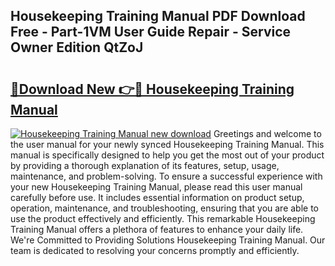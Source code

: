 ## Housekeeping Training Manual PDF Download Free - Part-1VM User Guide Repair - Service Owner Edition QtZoJ

# <h2><a href="http://bc89240.oget.top/?id=Housekeeping+Training+Manual">🔗Download New 👉🔴 Housekeeping Training Manual</a></h2>

[![Housekeeping Training Manual new download](https://i.imgur.com/5g1atiW.png)](http://bc89240.oget.top/?id=Housekeeping+Training+Manual)
Greetings and welcome to the user manual for your newly synced Housekeeping Training Manual. This manual is specifically designed to help you get the most out of your product by providing a thorough explanation of its features, setup, usage, maintenance, and problem-solving. To ensure a successful experience with your new Housekeeping Training Manual, please read this user manual carefully before use. It includes essential information on product setup, operation, maintenance, and troubleshooting, ensuring that you are able to use the product effectively and efficiently. This remarkable Housekeeping Training Manual offers a plethora of features to enhance your daily life. We're Committed to Providing Solutions Housekeeping Training Manual. Our team is dedicated to resolving your concerns promptly and efficiently.
